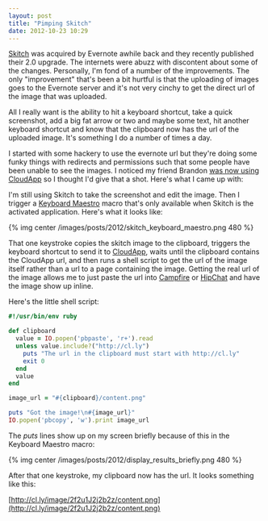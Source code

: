 ```yaml
---
layout: post
title: "Pimping Skitch"
date: 2012-10-23 10:29
---
```

[Skitch](http://skitch.com) was acquired by Evernote awhile back and they recently published their 2.0 upgrade.  The internets were abuzz with discontent about some
of the changes.  Personally, I'm fond of a number of the improvements.  The only "improvement" that's been a bit hurtful is that the uploading of images goes to the Evernote
server and it's not very cinchy to get the direct url of the image that was uploaded.

All I really want is the ability to hit a keyboard shortcut, take a quick screenshot, add a big fat arrow or two and maybe some text, hit another keyboard shortcut and know that the
clipboard now has the url of the uploaded image.  It's something I do a number of times a day.

I started with some hackery to use the evernote url but they're doing some funky things with redirects and permissions such that some people have been unable to
see the images.  I noticed my friend Brandon [was now using CloudApp](https://alpha.app.net/imathis/post/880318) so I thought I'd give that a shot.  Here's what I came
up with:

<!-- more -->
I'm still using Skitch to take the screenshot and edit the image. Then I trigger a [Keyboard Maestro](http://www.keyboardmaestro.com/main/) macro that's only
available when Skitch is the activated application.  Here's what it looks like:

{% img center /images/posts/2012/skitch_keyboard_maestro.png 480 %}

That one keystroke copies the skitch image to the clipboard, triggers the keyboard shortcut to send it to [CloudApp](http://getcloudapp.com), waits until the
clipboard contains the CloudApp url, and then runs a shell script to get the url of the image itself rather than a url to a page containing the image.  Getting the
real url of the image allows me to just paste the url into [Campfire](http://campfirenow.com) or [HipChat](https://www.hipchat.com) and have the image show up
inline.

Here's the little shell script:

``` ruby
#!/usr/bin/env ruby

def clipboard
  value = IO.popen('pbpaste', 'r+').read
  unless value.include?("http://cl.ly")
    puts "The url in the clipboard must start with http://cl.ly"
    exit 0
  end
  value
end

image_url = "#{clipboard}/content.png"

puts "Got the image!\n#{image_url}"
IO.popen('pbcopy', 'w').print image_url
```
The *puts* lines show up on my screen briefly because of this in the Keyboard Maestro macro:

{% img center /images/posts/2012/display_results_briefly.png 480 %}

After that one keystroke, my clipboard now has the url.  It looks something like this:

[http://cl.ly/image/2f2u1J2j2b2z/content.png](http://cl.ly/image/2f2u1J2j2b2z/content.png)
